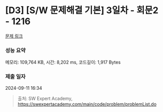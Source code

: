 # [D3] [S/W 문제해결 기본] 3일차 - 회문2 - 1216 

[문제 링크](https://swexpertacademy.com/main/code/problem/problemDetail.do?contestProbId=AV14Rq5aABUCFAYi) 

### 성능 요약

메모리: 109,764 KB, 시간: 8,202 ms, 코드길이: 1,917 Bytes

### 제출 일자

2024-09-11 16:34



> 출처: SW Expert Academy, https://swexpertacademy.com/main/code/problem/problemList.do